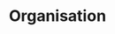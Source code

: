 ---
layout: redirect.njk
tags: page
key: organisation_fr
title: Organisation
redirect: /en/design-system/organisation/process/
parent: design-system_fr
order: 20
---